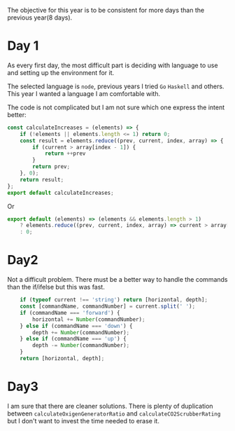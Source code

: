 The objective for this year is to be consistent for more days than the previous year(8 days).

# Day 1
As every first day, the most difficult part is deciding with language to use and setting up the environment for it.

The selected language is `node`, previous years I tried `Go` `Haskell` and others. This year I wanted a language I am comfortable with. 

The code is not complicated but I am not sure which one express the intent better:

```javascript
const calculateIncreases = (elements) => {
    if (!elements || elements.length <= 1) return 0;
    const result = elements.reduce((prev, current, index, array) => {
        if (current > array[index - 1]) {
            return ++prev
        }
        return prev;
    }, 0);
    return result;
};
export default calculateIncreases; 
```
Or

```javascript
export default (elements) => (elements && elements.length > 1)
    ? elements.reduce((prev, current, index, array) => current > array[index - 1] ? ++prev : prev, 0)
    : 0;
```

# Day2

Not a difficult problem. There must be a better way to handle the commands than the if/ifelse but this was fast.

```javascript
    if (typeof current !== 'string') return [horizontal, depth];
    const [commandName, commandNumber] = current.split(' ');
    if (commandName === 'forward') {
        horizontal += Number(commandNumber);
    } else if (commandName === 'down') {
        depth += Number(commandNumber);
    } else if (commandName === 'up') {
        depth -= Number(commandNumber);
    }
    return [horizontal, depth];
```

# Day3
I am sure that there are cleaner solutions. There is plenty of  duplication between `calculateOxigenGeneratorRatio` and `calculateCO2ScrubberRating` but I don't want to invest the time needed to erase it.